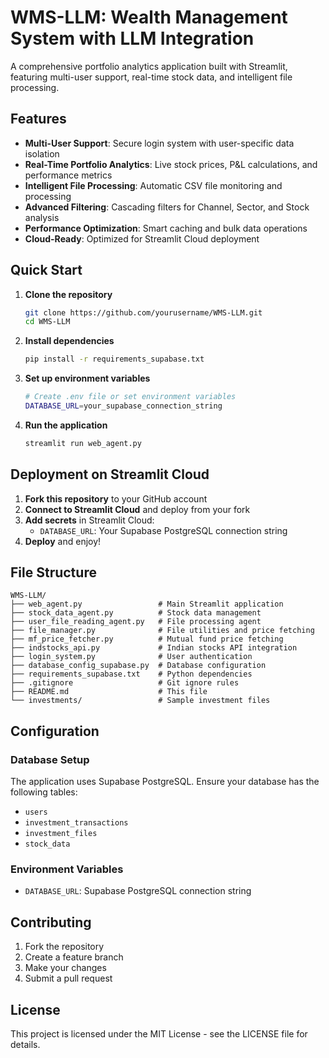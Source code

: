 # WMS-LLM: Wealth Management System with LLM Integration

A comprehensive portfolio analytics application built with Streamlit, featuring multi-user support, real-time stock data, and intelligent file processing.

## Features

- **Multi-User Support**: Secure login system with user-specific data isolation
- **Real-Time Portfolio Analytics**: Live stock prices, P&L calculations, and performance metrics
- **Intelligent File Processing**: Automatic CSV file monitoring and processing
- **Advanced Filtering**: Cascading filters for Channel, Sector, and Stock analysis
- **Performance Optimization**: Smart caching and bulk data operations
- **Cloud-Ready**: Optimized for Streamlit Cloud deployment

## Quick Start

1. **Clone the repository**
   ```bash
   git clone https://github.com/yourusername/WMS-LLM.git
   cd WMS-LLM
   ```

2. **Install dependencies**
   ```bash
   pip install -r requirements_supabase.txt
   ```

3. **Set up environment variables**
   ```bash
   # Create .env file or set environment variables
   DATABASE_URL=your_supabase_connection_string
   ```

4. **Run the application**
   ```bash
   streamlit run web_agent.py
   ```

## Deployment on Streamlit Cloud

1. **Fork this repository** to your GitHub account
2. **Connect to Streamlit Cloud** and deploy from your fork
3. **Add secrets** in Streamlit Cloud:
   - `DATABASE_URL`: Your Supabase PostgreSQL connection string
4. **Deploy** and enjoy!

## File Structure

```
WMS-LLM/
├── web_agent.py                 # Main Streamlit application
├── stock_data_agent.py          # Stock data management
├── user_file_reading_agent.py   # File processing agent
├── file_manager.py              # File utilities and price fetching
├── mf_price_fetcher.py          # Mutual fund price fetching
├── indstocks_api.py             # Indian stocks API integration
├── login_system.py              # User authentication
├── database_config_supabase.py  # Database configuration
├── requirements_supabase.txt    # Python dependencies
├── .gitignore                   # Git ignore rules
├── README.md                    # This file
└── investments/                 # Sample investment files
```

## Configuration

### Database Setup
The application uses Supabase PostgreSQL. Ensure your database has the following tables:
- `users`
- `investment_transactions`
- `investment_files`
- `stock_data`

### Environment Variables
- `DATABASE_URL`: Supabase PostgreSQL connection string

## Contributing

1. Fork the repository
2. Create a feature branch
3. Make your changes
4. Submit a pull request

## License

This project is licensed under the MIT License - see the LICENSE file for details. 